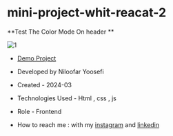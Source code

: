 # mini-project-whit-reacat-2

**Test The Color Mode On header **

![1](https://github.com/user-attachments/assets/a4c1fc94-c3f8-45a1-91dc-ada89f9c5bbb)

- [Demo Project](https://mini-project-whit-reacat-2.vercel.app/)

- Developed by Niloofar Yoosefi

- Created - 2024-03

- Technologies Used - Html , css , js


- Role - Frontend

- How to reach me : with my [instagram](https://github.com/niloufar-yousefi) and [linkedin](https://www.linkedin.com/in/niloofar-yoosefikhorram-242742143/)
